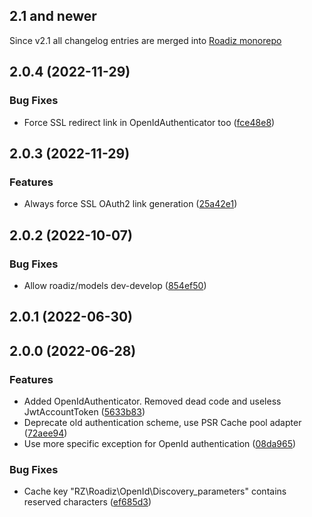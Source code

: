 ## 2.1 and newer

Since v2.1 all changelog entries are merged into [Roadiz monorepo](https://github.com/roadiz/core-bundle-dev-app/blob/main/CHANGELOG.md)

## 2.0.4 (2022-11-29)

### Bug Fixes

* Force SSL redirect link in OpenIdAuthenticator too ([fce48e8](https://github.com/roadiz/openid/commit/fce48e86de209db5339806d4fa5059a825fe6152))

## 2.0.3 (2022-11-29)

### Features

* Always force SSL OAuth2 link generation ([25a42e1](https://github.com/roadiz/openid/commit/25a42e1693aa6ae3e580c5773c644211d0cc3b28))

## 2.0.2 (2022-10-07)

### Bug Fixes

* Allow roadiz/models dev-develop ([854ef50](https://github.com/roadiz/openid/commit/854ef5054c1a96e5591eafac2cc5883c41b1e772))

## 2.0.1 (2022-06-30)

## 2.0.0 (2022-06-28)

### Features

* Added OpenIdAuthenticator. Removed dead code and useless JwtAccountToken ([5633b83](https://github.com/roadiz/openid/commit/5633b83edeb9a1a5beac701432a385de8a225c54))
* Deprecate old authentication scheme, use PSR Cache pool adapter ([72aee94](https://github.com/roadiz/openid/commit/72aee9481efe60cbb455f8d05bcbc60ff1883451))
* Use more specific exception for OpenId authentication ([08da965](https://github.com/roadiz/openid/commit/08da965aec0452ddbee6a16f8494ed4ba1a6f0a9))

### Bug Fixes

* Cache key "RZ\Roadiz\OpenId\Discovery_parameters" contains reserved characters ([ef685d3](https://github.com/roadiz/openid/commit/ef685d3d3edaeb082603df8467a74c2105be20c7))

